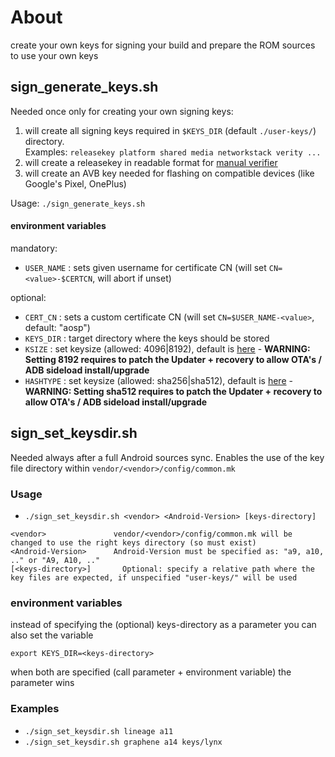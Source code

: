 # About

create your own keys for signing your build and prepare the ROM sources to use your own keys

## sign_generate_keys.sh

Needed once only for creating your own signing keys:

1. will create all signing keys required in `$KEYS_DIR` (default `./user-keys/`) directory.<br/>
   Examples: `releasekey platform shared media networkstack verity ...`
1. will create a releasekey in readable format for [manual verifier](https://github.com/sfX-android/update_verifier)
1. will create an AVB key needed for flashing on compatible devices (like Google's Pixel, OnePlus)

Usage: `./sign_generate_keys.sh`

#### environment variables

mandatory:
- `USER_NAME` : sets given username for certificate CN  (will set `CN=<value>-$CERTCN`, will abort if unset)

optional:
- `CERT_CN` : sets a custom certificate CN (will set `CN=$USER_NAME-<value>`, default: "aosp")
- `KEYS_DIR` : target directory where the keys should be stored
- `KSIZE` : set keysize (allowed: 4096|8192), default is [here](https://github.com/sfX-android/android_buildtools/blob/main/sign/sign_generate_keys.sh#L11-L13) - **WARNING: Setting 8192 requires to patch the Updater + recovery to allow OTA's / ADB sideload install/upgrade**
- `HASHTYPE` : set keysize (allowed: sha256|sha512), default is [here](https://github.com/sfX-android/android_buildtools/blob/main/sign/sign_generate_keys.sh#L11-L13) - **WARNING: Setting sha512 requires to patch the Updater + recovery to allow OTA's / ADB sideload install/upgrade**

## sign_set_keysdir.sh

Needed always after a full Android sources sync. Enables the use of the key file directory within `vendor/<vendor>/config/common.mk`
  
### Usage

- `./sign_set_keysdir.sh <vendor> <Android-Version> [keys-directory]` 

```
<vendor>               vendor/<vendor>/config/common.mk will be changed to use the right keys directory (so must exist)
<Android-Version>      Android-Version must be specified as: "a9, a10, .." or "A9, A10, .."
[<keys-directory>]       Optional: specify a relative path where the key files are expected, if unspecified "user-keys/" will be used
```

### environment variables

instead of specifying the (optional) keys-directory as a parameter you can also set the variable

`export KEYS_DIR=<keys-directory>`

when both are specified (call parameter + environment variable) the parameter wins

### Examples

- `./sign_set_keysdir.sh lineage a11`
- `./sign_set_keysdir.sh graphene a14 keys/lynx`
  
